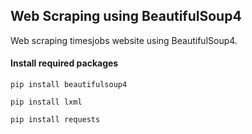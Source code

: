 ## Web Scraping using BeautifulSoup4
Web scraping timesjobs website using BeautifulSoup4.
#### Install required packages
```
pip install beautifulsoup4
```
```
pip install lxml
```
```
pip install requests
